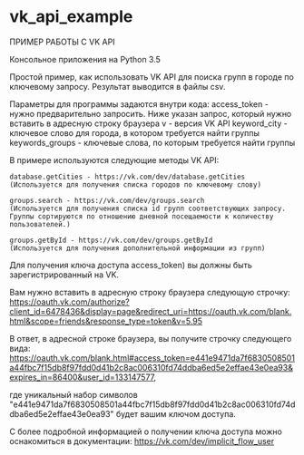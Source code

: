 # vk_api_example

ПРИМЕР РАБОТЫ С VK API

Консольное приложения на Python 3.5

Простой пример, как использовать VK API для поиска групп в городе по ключевому запросу. Результат выводится в файлы csv.

Параметры для программы задаются внутри кода:
    access_token - нужно предварительно запросить. Ниже указан запрос, который нужно вставить в адресную строку браузера
    v - версия VK API
    keyword_city - ключевое слово для города, в котором требуется найти группы
    keywords_groups - ключевые слова, по которым требуется найти группы

В примере используются следующие методы VK API:

    database.getCities - https://vk.com/dev/database.getCities
    (Используется для получения списка городов по ключевому слову)

    groups.search - https://vk.com/dev/groups.search
    (Используется для получения списка id групп соответствующих запросу.
    Группы сортируются по отношению дневной посещаемости к количеству пользователей.)

    groups.getById - https://vk.com/dev/groups.getById
    (Используется для получения дополнительной информации из групп)


Для получения ключа доступа access_token) вы должны быть зарегистрированный на VK.

Вам нужно вставить в адресную строку браузера следующую строчку:
https://oauth.vk.com/authorize?client_id=6478436&display=page&redirect_uri=https://oauth.vk.com/blank.html&scope=friends&response_type=token&v=5.95

В ответ, в адресной строке браузера, вы получите строчку следующего вида:
https://oauth.vk.com/blank.html#access_token=e441e9471da7f6830508501a44fbc7f15db8f97fdd0d41b2c8ac006310fd74ddba6ed5e2effae43e0ea93&expires_in=86400&user_id=133147577,

где уникальный набор символов "e441e9471da7f6830508501a44fbc7f15db8f97fdd0d41b2c8ac006310fd74ddba6ed5e2effae43e0ea93" будет вашим ключом доступа.

С более подробной информацией о получении ключа доступа можно оснакомиться в документации: https://vk.com/dev/implicit_flow_user